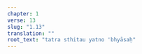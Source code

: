 ```yaml
---
chapter: 1
verse: 13
slug: "1.13"
translation: ""
root_text: "tatra sthitau yatno 'bhyāsaḥ"
---
```


